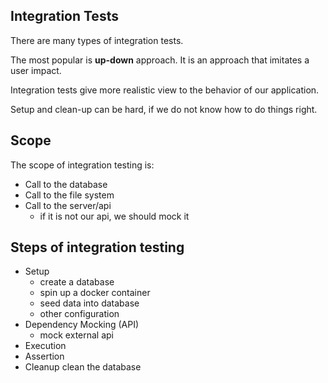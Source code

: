 ﻿## Integration Tests

There are many types of integration tests. 

The most popular is **up-down** approach. It is an approach that imitates a user impact.

Integration tests give more realistic view to the behavior of our application. 

Setup and clean-up can be hard, if we do not know how to do things right.

## Scope

The scope of integration testing is:
- Call to the database
- Call to the file system
- Call to the server/api 
	- if it is not our api, we should mock it

## Steps of integration testing

- Setup
	- create a database
	- spin up a docker container
	- seed data into database
	- other configuration
- Dependency Mocking (API)
	- mock external api
- Execution 
- Assertion 
- Cleanup
	clean the database
